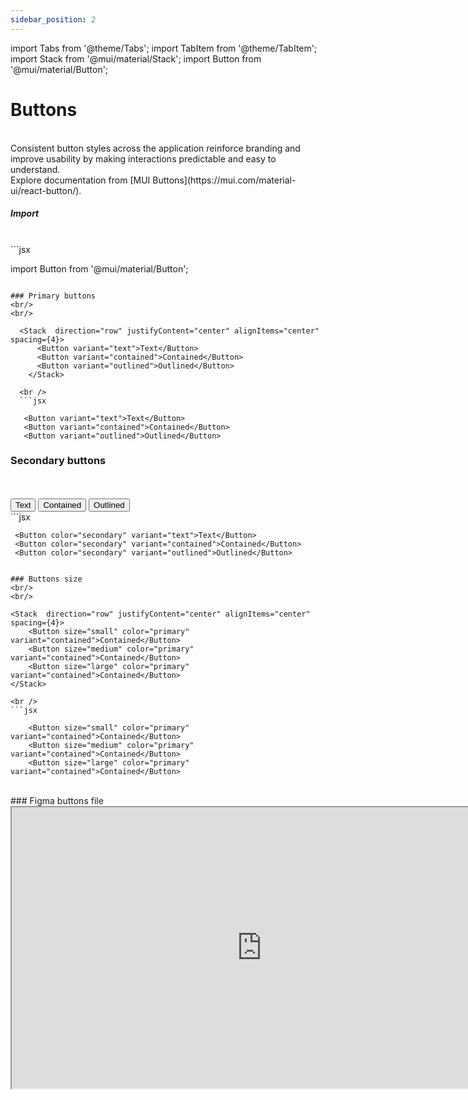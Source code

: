 ```yaml
---
sidebar_position: 2
---
```

import Tabs from '@theme/Tabs';
import TabItem from '@theme/TabItem';
import Stack from '@mui/material/Stack';
import Button from '@mui/material/Button';

# Buttons

<Tabs>
  <TabItem value="Codebase" label="Codebase" default>
<br/>
Consistent button styles across the application reinforce branding and improve usability by making interactions predictable and easy to understand.
<br/>
Explore documentation from [MUI Buttons](https://mui.com/material-ui/react-button/).

<br/>

##### Import
<br/>
```jsx

  import Button from '@mui/material/Button';

```

### Primary buttons
<br/>
<br/>

  <Stack  direction="row" justifyContent="center" alignItems="center" spacing={4}>
      <Button variant="text">Text</Button>
      <Button variant="contained">Contained</Button>
      <Button variant="outlined">Outlined</Button>
    </Stack>

  <br />
  ```jsx

   <Button variant="text">Text</Button>
   <Button variant="contained">Contained</Button>
   <Button variant="outlined">Outlined</Button>

```

### Secondary buttons
<br/>
<br/>

 <Stack  direction="row" justifyContent="center" alignItems="center" spacing={4}>
      <Button color="secondary" variant="text">Text</Button>
      <Button color="secondary" variant="contained">Contained</Button>
      <Button color="secondary" variant="outlined">Outlined</Button>
    </Stack>

  <br />
  ```jsx

     <Button color="secondary" variant="text">Text</Button>
     <Button color="secondary" variant="contained">Contained</Button>
     <Button color="secondary" variant="outlined">Outlined</Button>

  ```

### Buttons size
<br/>
<br/>

 <Stack  direction="row" justifyContent="center" alignItems="center" spacing={4}>
      <Button size="small" color="primary" variant="contained">Contained</Button>
      <Button size="medium" color="primary" variant="contained">Contained</Button>
      <Button size="large" color="primary" variant="contained">Contained</Button>
  </Stack>

  <br />
  ```jsx

      <Button size="small" color="primary" variant="contained">Contained</Button>
      <Button size="medium" color="primary" variant="contained">Contained</Button>
      <Button size="large" color="primary" variant="contained">Contained</Button>

  ```
<br/>
   ### Figma buttons file
<br/>
<iframe
  height="450"
  width="800"
  src="https://www.figma.com/embed?embed_host=share&url=https%3A%2F%2Fwww.figma.com%2Ffile%2FIKgg9mk0liILChULi9LvaM%2FComponents-J%2526J---v1.1.0%3Ftype%3Ddesign%26node-id%3D4702%253A74217%26mode%3Ddesign%26t%3DaauGeEtkawvO4h6l-1"
  allowfullscreen
/>


  </TabItem>
  <TabItem value="UserExperience" label="User Experience">
<br/>

#### Button UX 
Buttons are a crucial element in a design system, providing users with clear and interactive ways to perform actions. They help guide user behavior, ensuring intuitive navigation and enhancing the overall user experience. 
<br/>
##### Accessibility
<br/>
Well-designed buttons improve accessibility, ensuring that all users, including those with disabilities, can interact with the application effectively. This involves considerations such as appropriate size for touch targets, sufficient contrast between text and background, and clear, descriptive labels that communicate the button's function.
<br/>
##### Feedback and Responsiveness
<br/>
Buttons provide immediate feedback through visual and auditory cues, such as changes in color or elevation when clicked. This responsiveness reassures users that their actions have been registered, creating a more interactive and satisfying experience.
<br/>
##### Enhancing User Flow
<br/>
By strategically placing buttons in logical locations, designers can enhance user flow and streamline tasks. Primary actions should be easy to find and execute, while secondary actions should be available but less prominent. This thoughtful placement helps users complete tasks efficiently, improving their overall experience.
<br/>
##### Emotional Appeal
<br/>
Aesthetically pleasing button designs can evoke positive emotions, contributing to a more enjoyable user experience. Thoughtful use of color, typography, and micro-interactions can make buttons not only functional but also delightful to use.
<br/>
##### In summary,
<br/>
buttons are a key element in any design system, significantly impacting usability, accessibility, and overall user satisfaction. By prioritizing consistent, intuitive, and visually appealing button designs, designers can create interfaces that are both effective and enjoyable to use.

  </TabItem>
</Tabs>








